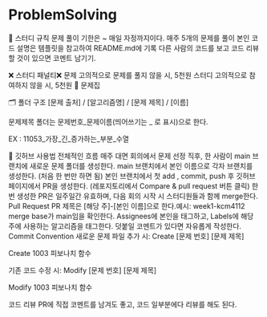 # ProblemSolving
📃 스터디 규칙
문제 풀이 기한은 ~ 매일 자정까지이다.
매주 5개의 문제를 풀이
본인 코드 설명은 템플릿을 참고하여 README.md에 기록
다른 사람의 코드를 보고 코드 리뷰할 것이 있으면 코멘트 남기기.

❌ 스터디 패널티❌
문제 고의적으로 문제를 풀지 않을 시, 5천원
스터디 고의적으로 참여하지 않을 시, 5천원
📕 문제집
[](https://www.acmicpc.net/group/practice/23962)

🗂 폴더 구조
[문제 출처] / [알고리즘명] / [문제 제목] / [이름]

문제제목 폴더는 문제번호_문제이름(띄어쓰기는 _ 로 표시)으로 한다.

EX : 11053_가장_긴_증가하는_부분_수열

🔎 깃허브 사용법
전체적인 흐름
매주 대면 회의에서 문제 선정 직후, 한 사람이 main 브랜치에 새로운 문제 폴더를 생성한다.
main 브랜치에서 본인 이름으로 각자 브랜치를 생성한다. (처음 한 번만 하면 됨)
본인 브랜치에서 첫 add , commit, push 후 깃허브 페이지에서 PR을 생성한다. (레포지토리에서 Compare & pull request 버튼 클릭)
한 번 생성한 PR은 일주일간 유효하며, 다음 회의 시작 시 스터디원들과 함께 merge한다.
Pull Request
PR 제목은 [해당 주]-[본인 이름]으로 한다.예시: week1-kcm4112
merge base가 main임을 확인한다.
Assignees에 본인을 태그하고, Labels에 해당 주에 사용하는 알고리즘을 태그한다.
덧붙일 코멘트가 있다면 자유롭게 작성한다.
Commit Convention
새로운 문제 파일 추가 시: Create [문제 번호] [문제 제목]

Create 1003 피보나치 함수

기존 코드 수정 시: Modify [문제 번호] [문제 제목]

Modify 1003 피보나치 함수

코드 리뷰
PR에 직접 코멘트를 남겨도 좋고, 코드 일부분에다 리뷰를 해도 된다.
